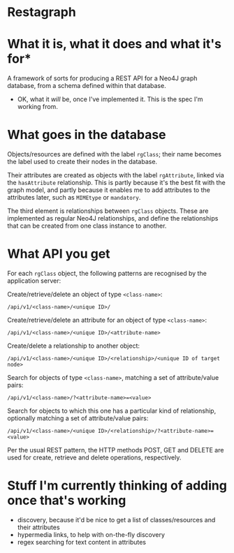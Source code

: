 # Restagraph

# What it is, what it does and what it's for*

A framework of sorts for producing a REST API for a Neo4J graph database, from a schema defined within that database.

* OK, what it _will_ be, once I've implemented it. This is the spec I'm working from.


# What goes in the database

Objects/resources are defined with the label `rgClass`; their name becomes the label used to create their nodes in the database.

Their attributes are created as objects with the label `rgAttribute`, linked via the `hasAttribute` relationship. This is partly because it's the best fit with the graph model, and partly because it enables me to add attributes to the attributes later, such as `MIMEtype` or `mandatory`.

The third element is relationships between `rgClass` objects. These are implemented as regular Neo4J relationships, and define the relationships that can be created from one class instance to another.

# What API you get

For each `rgClass` object, the following patterns are recognised by the application server:

Create/retrieve/delete an object of type `<class-name>`:
```
/api/v1/<class-name>/<unique ID>/
```

Create/retrieve/delete an attribute for an object of type `<class-name>`:
```
/api/v1/<class-name>/<unique ID>/<attribute-name>
```

Create/delete a relationship to another object:
```
/api/v1/<class-name>/<unique ID>/<relationship>/<unique ID of target node>
```

Search for objects of type `<class-name>`, matching a set of attribute/value pairs:
```
/api/v1/<class-name>/?<attribute-name>=<value>
```

Search for objects to which this one has a particular kind of relationship, optionally matching a set of attribute/value pairs:
```
/api/v1/<class-name>/<unique ID>/<relationship>/?<attribute-name>=<value>
```

Per the usual REST pattern, the HTTP methods POST, GET and DELETE are used for create, retrieve and delete operations, respectively.

# Stuff I'm currently thinking of adding once that's working

- discovery, because it'd be nice to get a list of classes/resources and their attributes
- hypermedia links, to help with on-the-fly discovery
- regex searching for text content in attributes
